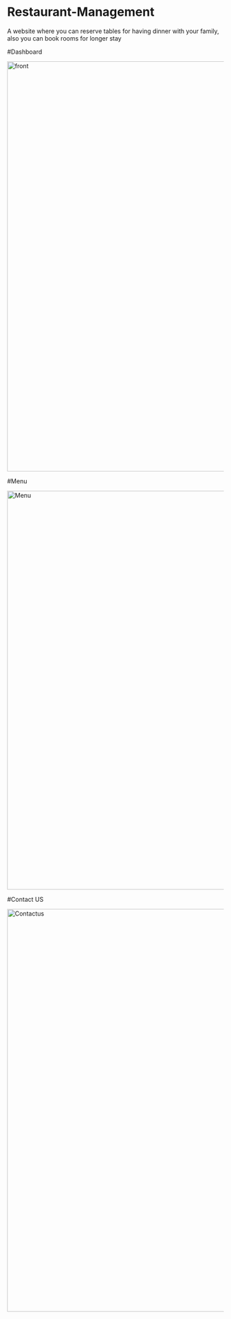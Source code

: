 # Restaurant-Management

A website where you can reserve tables for having dinner with your family, also you can book rooms for longer stay

#Dashboard

<img width="953" alt="front" src="https://user-images.githubusercontent.com/75975268/181918603-4e9e90ed-48b5-4f8f-ad62-1c79e82d45f2.png">

#Menu

<img width="927" alt="Menu" src="https://user-images.githubusercontent.com/75975268/181918738-291e6b9c-f1a0-4b2c-93d8-6a3064559775.png">

#Contact US

<img width="936" alt="Contactus" src="https://user-images.githubusercontent.com/75975268/181918769-65b02aa6-582c-4944-ba75-8782aa6ae705.png">




